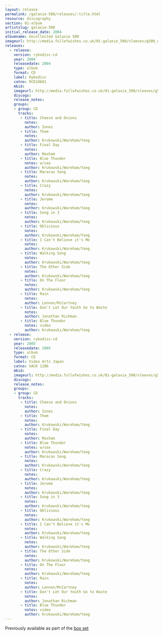 ```yaml
---
layout: release
permalink: /galaxie-500/releases/:title.html
resource: discography
section: 01-album
artistslug: galaxie-500
initial_release_date: 2004
albumname: Uncollected Galaxie 500
imageurl: http://media.fullofwishes.co.uk/01-galaxie_500/sleeves/g500_uncollected.jpg
releases:
  - release: 
    version: rykodisc-cd
    year: 2004
    releasedate: 2004
    type: album
    format: CD
    label: Rykodisc
    catno: RCD10681
    mbid: 
    imageurl: http://media.fullofwishes.co.uk/01-galaxie_500/sleeves/g500_uncollected.jpg
    discogs: 
    release_notes:
    groups:
    - group: CD
      tracks:
       - title: Cheese and Onions
         notes: 
         author: Innes
       - title: Them
         notes: 
         author: Krukowski/Wareham/Yang
       - title: Final Day
         notes: 
         author: Moxham
       - title: Blue Thunder
         notes: w/sax
         author: Krukowski/Wareham/Yang
       - title: Maracas Song
         notes: 
         author: Krukowski/Wareham/Yang
       - title: Crazy
         notes: 
         author: Krukowski/Wareham/Yang
       - title: Jerome
         notes: 
         author: Krukowski/Wareham/Yang
       - title: Song in 3
         notes: 
         author: Krukowski/Wareham/Yang
       - title: Oblivious
         notes: 
         author: Krukowski/Wareham/Yang
       - title: I Can't Believe it's Me
         notes: 
         author: Krukowski/Wareham/Yang
       - title: Walking Song
         notes: 
         author: Krukowski/Wareham/Yang
       - title: The Other Side
         notes: 
         author: Krukowski/Wareham/Yang
       - title: On The Floor
         notes: 
         author: Krukowski/Wareham/Yang
       - title: Rain
         notes: 
         author: Lennon/McCartney
       - title: Don't Let Our Youth Go to Waste
         notes: 
         author: Jonathan Richman
       - title: Blue Thunder
         notes: video
         author: Krukowski/Wareham/Yang
  - release: 
    version: rykodisc-cd
    year: 2005
    releasedate: 2005
    type: album
    format: CD
    label: Video Arts Japan
    catno: VACK 1286
    mbid: 
    imageurl: http://media.fullofwishes.co.uk/01-galaxie_500/sleeves/g500_uncollected.jpg
    discogs: 
    release_notes:
    groups:
    - group: CD
      tracks:
       - title: Cheese and Onions
         notes: 
         author: Innes
       - title: Them
         notes: 
         author: Krukowski/Wareham/Yang
       - title: Final Day
         notes: 
         author: Moxham
       - title: Blue Thunder
         notes: w/sax
         author: Krukowski/Wareham/Yang
       - title: Maracas Song
         notes: 
         author: Krukowski/Wareham/Yang
       - title: Crazy
         notes: 
         author: Krukowski/Wareham/Yang
       - title: Jerome
         notes: 
         author: Krukowski/Wareham/Yang
       - title: Song in 3
         notes: 
         author: Krukowski/Wareham/Yang
       - title: Oblivious
         notes: 
         author: Krukowski/Wareham/Yang
       - title: I Can't Believe it's Me
         notes: 
         author: Krukowski/Wareham/Yang
       - title: Walking Song
         notes: 
         author: Krukowski/Wareham/Yang
       - title: The Other Side
         notes: 
         author: Krukowski/Wareham/Yang
       - title: On The Floor
         notes: 
         author: Krukowski/Wareham/Yang
       - title: Rain
         notes: 
         author: Lennon/McCartney
       - title: Don't Let Our Youth Go to Waste
         notes: 
         author: Jonathan Richman
       - title: Blue Thunder
         notes: video
         author: Krukowski/Wareham/Yang
---
```

Previously available as part of the [box set](/galaxie-500/releases/galaxie-500-galaxie-500.html)